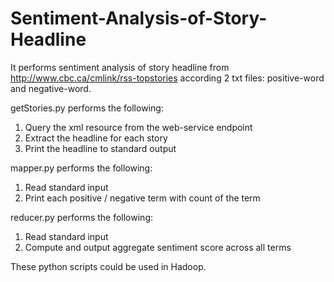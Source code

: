 # Sentiment-Analysis-of-Story-Headline
It performs sentiment analysis of story headline from http://www.cbc.ca/cmlink/rss-topstories according 2 txt files: positive-word and negative-word.

getStories.py performs the following:
1. Query the xml resource from the web-service endpoint
2. Extract the headline for each story
3. Print the headline to standard output

mapper.py performs the following:
1. Read standard input
2. Print each positive / negative term with count of the term

reducer.py performs the following:
1. Read standard input
2. Compute and output aggregate sentiment score across all terms

These python scripts could be used in Hadoop.
